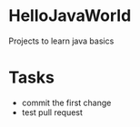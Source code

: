 # HelloJavaWorld
Projects to learn java basics

# Tasks
* commit the first change
* test pull request

